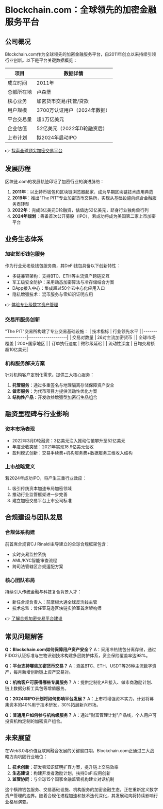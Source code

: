 # Blockchain.com：全球领先的加密金融服务平台

## 公司概况

Blockchain.com作为全球领先的加密金融服务平台，自2011年创立以来持续引领行业创新。以下是平台关键数据概览：

| 项目          | 数据详情                     |
|---------------|------------------------------|
| 成立时间      | 2011年                        |
| 总部所在地    | 卢森堡                        |
| 核心业务      | 加密货币交易/托管/贷款        |
| 用户规模      | 3700万认证用户（2024年数据）  |
| 平台交易量    | 超1万亿美元                   |
| 企业估值      | 52亿美元（2022年D轮融资后）   |
| 上市计划      | 拟2024年启动IPO               |

👉 [探索全球顶尖加密交易平台](https://bit.ly/okx_welcome)

## 发展历程

区块链.com的发展轨迹印证了加密行业的演进脉络：
1. **2011年**：以比特币钱包和区块链浏览器起家，成为早期区块链技术应用典范
2. **2019年**：推出"The PIT"专业加密货币交易所，实现从基础设施向综合金融服务商转型
3. **2022年**：完成3亿美元D轮融资，估值达52亿美元，跻身行业独角兽行列
4. **2024年规划**：筹备首次公开募股（IPO），若成功将成为美国第二家上市加密平台

## 业务生态体系

### 加密货币钱包服务
作为行业元老级钱包服务商，其DeFi钱包具备以下创新特性：
- 多链兼容架构：支持BTC、ETH等主流资产跨链交互
- 军工级安全防护：采用动态加密算法与冷存储结合方案
- DApp接入中心：集成超过50个去中心化应用入口
- 隐私增强技术：混币服务与零知识证明应用

👉 [体验专业级数字资产管理](https://bit.ly/okx_welcome)

### 交易所服务创新
"The PIT"交易所构建了专业交易基础设施：
| 技术指标         | 行业领先水平       |
|------------------|--------------------|
| 交易对数量       | 26对主流加密货币   |
| 全球市场覆盖     | 200+国家地区       |
| 订单执行速度     | 微秒级延迟         |
| 流动性深度       | 日均交易额超10亿美元|

### 机构服务解决方案
针对机构客户定制化需求，提供三大核心服务：
1. **托管服务**：通过多重签名与地理隔离存储保障资产安全
2. **做市服务**：为代币项目方提供流动性优化方案
3. **结构性产品**：开发收益增强型加密衍生品组合

## 融资里程碑与行业影响

### 资本市场表现
- 2022年3月D轮融资：3亿美元注入推动估值攀升至52亿美元
- 年度营收突破：2021年实现18.9亿美元营收
- 盈利模式创新：交易手续费+机构服务费+数据服务三维收入结构

### 上市战略意义
若2024年成功IPO，将产生三重行业效应：
1. 吸引传统资本加速布局加密领域
2. 推动行业监管框架进一步完善
3. 建立加密交易平台上市公司标准

## 合规建设与团队发展

### 合规体系构建
前首席合规官CJ Rinaldi主导建立的全球合规框架包含：
- 实时交易监控系统
- AML/KYC智能审查流程
- 跨司法管辖区合规适配方案

### 核心团队布局
持续引入传统金融与科技复合背景人才：
- 新任合规负责人：前摩根大通全球反洗钱主管
- 技术总监：曾任亚马逊区块链实验室首席架构师

👉 [了解合规加密交易平台建设](https://bit.ly/okx_welcome)

## 常见问题解答

**Q：Blockchain.com如何保障用户资产安全？**
A：采用冷热钱包分离存储，通过FIDO2认证标准与生物识别技术构建多层防护体系，资金保险覆盖率达98%。

**Q：平台支持哪些加密货币交易？**
A：涵盖BTC、ETH、USDT等26种主流数字资产，每月新增创新链上资产交易对。

**Q：机构客户可获得哪些专属服务？**
A：提供定制化API接入、做市商激励计划、链上数据分析工具包等增值服务。

**Q：2024年IPO计划将如何影响平台发展？**
A：上市将增强资本实力，计划将募集资本的40%用于技术研发，30%拓展新兴市场。

**Q：普通用户如何参与机构级服务？**
A：通过"财富管理计划"产品线，个人用户可投资机构定制的加密资产组合。

## 未来展望

在Web3.0与价值互联网融合发展的关键窗口期，Blockchain.com正通过三大战略方向巩固行业地位：
1. **技术创新**：研发零知识证明扩容方案，提升链上交易效率
2. **生态建设**：构建开发者激励计划，扶持DeFi应用创新
3. **监管协同**：与全球15个国家金融监管机构建立对话机制

这个横跨钱包服务、交易基础设施、机构服务的加密金融生态，正在重新定义数字资产管理的边界。随着合规化进程加速和技术迭代深化，其发展动向将持续影响行业格局演变。